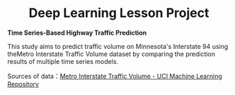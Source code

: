 <h1 align = "center"> Deep Learning Lesson Project</h1>

**Time Series-Based Highway Traffic Prediction**


This study aims to predict traffic volume on Minnesota's Interstate 94 using theMetro Interstate Traffic Volume dataset by comparing the prediction results of multiple time series models.

Sources of data：[Metro Interstate Traffic Volume - UCI Machine Learning Repository](https://archive.ics.uci.edu/dataset/492/metro+interstate+traffic+volume)



